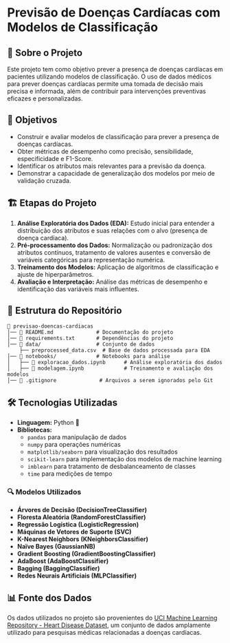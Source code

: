 # Previsão de Doenças Cardíacas com Modelos de Classificação

## 📌 Sobre o Projeto
Este projeto tem como objetivo prever a presença de doenças cardíacas em pacientes utilizando modelos de classificação. O uso de dados médicos para prever doenças cardíacas permite uma tomada de decisão mais precisa e informada, além de contribuir para intervenções preventivas eficazes e personalizadas.

## 🎯 Objetivos
- Construir e avaliar modelos de classificação para prever a presença de doenças cardíacas.
- Obter métricas de desempenho como precisão, sensibilidade, especificidade e F1-Score.
- Identificar os atributos mais relevantes para a previsão da doença.
- Demonstrar a capacidade de generalização dos modelos por meio de validação cruzada.

## 🏗 Etapas do Projeto
1. **Análise Exploratória dos Dados (EDA):** Estudo inicial para entender a distribuição dos atributos e suas relações com o alvo (presença de doença cardíaca).
2. **Pré-processamento dos Dados:** Normalização ou padronização dos atributos contínuos, tratamento de valores ausentes e conversão de variáveis categóricas para representação numérica.
3. **Treinamento dos Modelos:** Aplicação de algoritmos de classificação e ajuste de hiperparâmetros.
4. **Avaliação e Interpretação:** Análise das métricas de desempenho e identificação das variáveis mais influentes.

## 📂 Estrutura do Repositório
```
📂 previsao-doencas-cardiacas
│── 📜 README.md              # Documentação do projeto
│── 📜 requirements.txt       # Dependências do projeto
│── 📂 data/                  # Conjunto de dados
    ├── preprocessed_data.csv  # Base de dados processada para EDA
│── 📂 notebooks/             # Notebooks para análise
│   ├── 📜 exploracao_dados.ipynb      # Análise exploratória dos dados
│   ├── 📜 modelagem.ipynb             # Treinamento e avaliação dos modelos
│── 📜 .gitignore              # Arquivos a serem ignorados pelo Git
```

## 🛠 Tecnologias Utilizadas
- **Linguagem:** Python 🐍
- **Bibliotecas:**
  - `pandas` para manipulação de dados
  - `numpy` para operações numéricas
  - `matplotlib/seaborn` para visualização dos resultados
  - `scikit-learn` para implementação dos modelos de machine learning
  - `imblearn` para tratamento de desbalanceamento de classes
  - `time` para medições de tempo

### 🔍 Modelos Utilizados
- **Árvores de Decisão (DecisionTreeClassifier)**
- **Floresta Aleatória (RandomForestClassifier)**
- **Regressão Logística (LogisticRegression)**
- **Máquinas de Vetores de Suporte (SVC)**
- **K-Nearest Neighbors (KNeighborsClassifier)**
- **Naïve Bayes (GaussianNB)**
- **Gradient Boosting (GradientBoostingClassifier)**
- **AdaBoost (AdaBoostClassifier)**
- **Bagging (BaggingClassifier)**
- **Redes Neurais Artificiais (MLPClassifier)**

## 📊 Fonte dos Dados
Os dados utilizados no projeto são provenientes do [UCI Machine Learning Repository - Heart Disease Dataset](https://archive.ics.uci.edu/dataset/45/heart+disease), um conjunto de dados amplamente utilizado para pesquisas médicas relacionadas a doenças cardíacas.

